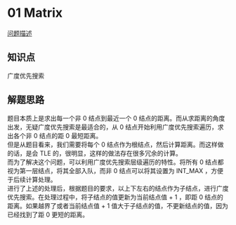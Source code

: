 # 01 Matrix

[问题描述](https://leetcode.com/problems/01-matrix/)

## 知识点

广度优先搜索

## 解题思路

题目本质上是求出每一个非 0 结点到最近一个 0 结点的距离。而从求距离的角度出发，无疑广度优先搜索是最适合的，从 0 结点开始利用广度优先搜索遍历，求出各个非 0 结点的距 0 最短距离。  
但是从题目看来，我们需要将每个 0 结点作为根结点，然后计算距离。而这样做的话，是会 TLE 的，很明显，这样的做法存在很多冗余的计算。  
而为了解决这个问题，可以利用广度优先搜索层级遍历的特性。将所有 0 结点都视为第一层结点，将其全部入队，而非 0 结点可以将其设置为 INT_MAX ，方便于后续计算处理。  
进行了上述的处理后，根据题目的要求，以上下左右的结点作为子结点，进行广度优先搜索。在处理过程中，将子结点的值更新为当前结点值 + 1 ，即距 0 结点的距离。如果越界了或者当前结点值 + 1 值大于子结点的值，不更新结点的值，因为已经找到了距 0 更短的距离。

